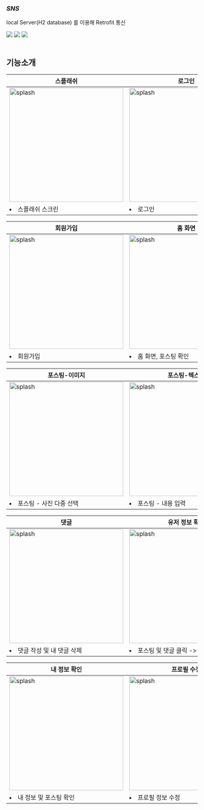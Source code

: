 

### _SNS_
  local Server(H2 database) 를 이용해 Retrofit 통신
<br>
<div>
<img src="https://img.shields.io/badge/Kotlin-7F52FF?style=for-the-badge&logo=Kotlin&logoColor=white">
 <img src="https://img.shields.io/badge/jetpackcompose-4285F4?style=for-the-badge&logo=jetpackcompose&logoColor=white">
 <img src="https://img.shields.io/badge/android-34A853?style=for-the-badge&logo=android&logoColor=white">

</div>

<br> 

##  기능소개

|스플래쉬|로그인|
|------|---|
|<img width="300" alt="splash" src="https://github.com/dongykung/SNS_CLONE/assets/92030316/3b1ed8a3-7851-4e69-8a76-0a5cc41a40ad">|<img width="300" alt="splash" src="https://github.com/dongykung/SNS_CLONE/assets/92030316/918d3daa-4d95-4655-8bf8-d5f7a9ddaeb9">|
|<li>스플래쉬 스크린|<li>로그인|

|회원가입|홈 화면|
|------|---|
|<img width="300" alt="splash" src="https://github.com/dongykung/SNS_CLONE/assets/92030316/fda55f8d-9ac8-4187-8bfe-4ace499cc2a0">|<img width="300" alt="splash" src="https://github.com/dongykung/SNS_CLONE/assets/92030316/3cc611bf-c6a5-45eb-b911-6bad7eb2e655">|
|<li>회원가입|<li>홈 화면, 포스팅 확인|

|포스팅-이미지|포스팅-텍스트|
|------|---|
|<img width="300" alt="splash" src="https://github.com/dongykung/SNS_CLONE/assets/92030316/c579b984-4d1e-4044-af11-bdb3fecdd730">|<img width="300" alt="splash" src="https://github.com/dongykung/SNS_CLONE/assets/92030316/344f043f-06ec-49cf-b5f2-182a0403b6ae">|
|<li>포스팅 - 사진 다중 선택|<li>포스팅 - 내용 입력|

|댓글|유저 정보 확인|
|------|---|
|<img width="300" alt="splash" src="https://github.com/dongykung/SNS_CLONE/assets/92030316/5260fdf4-d2e9-41a6-83c0-b46c3e3d559b">|<img width="300" alt="splash" src="https://github.com/dongykung/SNS_CLONE/assets/92030316/2d47958c-3fd0-4d94-972f-6ad18a0b4442">|
|<li>댓글 작성 및 내 댓글 삭제|<li>포스팅 및 댓글 클릭 -> 유저 확인 |

|내 정보 확인|프로필 수정|
|------|---|
|<img width="300" alt="splash" src="https://github.com/dongykung/SNS_CLONE/assets/92030316/c18d4cc6-b433-4cea-a302-292de49ba4e9">|<img width="300" alt="splash" src="https://github.com/dongykung/SNS_CLONE/assets/92030316/5dbfaac7-df94-4415-836d-3ec6a4942e99">|
|<li>내 정보 및 포스팅 확인|<li>프로필 정보 수정 |


